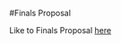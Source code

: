 #Finals Proposal

Like to Finals Proposal <a href="http://sites.bxmc.poly.edu/~kevinfoo/WebDev/index.php/2017/04/18/final-project-proposal/">here</a>